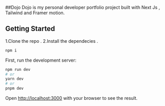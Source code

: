 ##Dojo
Dojo is my personal developer portfolio project built with Next Js , Tailwind and Framer motion.

## Getting Started

1.Clone the repo .
2.Install the dependecies .

```bash
npm i
```

First, run the development server:

```bash
npm run dev
# or
yarn dev
# or
pnpm dev
```

Open [http://localhost:3000](http://localhost:3000) with your browser to see the result.
